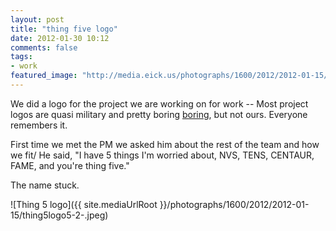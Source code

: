 ```yaml
---
layout: post
title: "thing five logo"
date: 2012-01-30 10:12
comments: false
tags:
- work
featured_image: "http://media.eick.us/photographs/1600/2012/2012-01-15/thing5logo5-2-.jpeg"
---
```

We did a logo for the project we are working on for work -- Most project logos are quasi military and pretty boring [boring](http://culturalknowledge.org/Data/Sites/1/site_graphics/dcgs-a_logo.png), but not ours.  Everyone remembers it.

First time we met the PM we asked him about the rest of the team and how we fit/  He said, "I have 5 things I'm worried about, NVS, TENS, CENTAUR, FAME, and you're thing five."

The name stuck.

![Thing 5 logo]({{ site.mediaUrlRoot }}/photographs/1600/2012/2012-01-15/thing5logo5-2-.jpeg)

